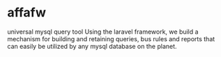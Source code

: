 # affafw
universal mysql query tool
Using the laravel framework, we build a mechanism for building and retaining queries, bus rules and reports that can easily be utilized by any mysql database on the planet.
